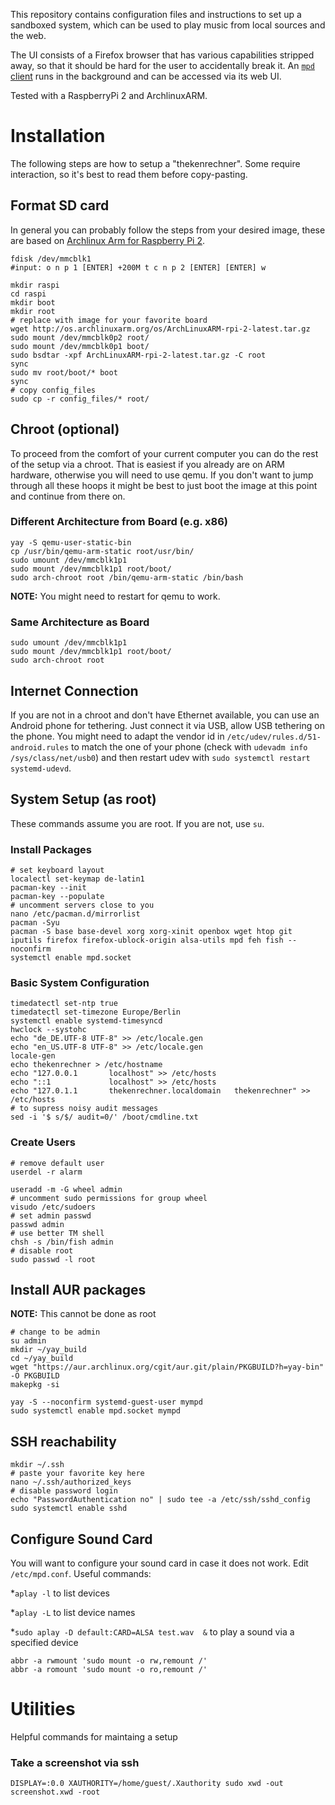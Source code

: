 This repository contains configuration files and instructions to set up a sandboxed system, which can be used to play music from local sources and the web.

The UI consists of a Firefox browser that has various capabilities stripped away, so that it should be hard for the user to accidentally break it.
An [`mpd` client](https://github.com/jcorporation/myMPD/) runs in the background and can be accessed via its web UI.

Tested with a RaspberryPi 2 and ArchlinuxARM.

# Installation
The following steps are how to setup a "thekenrechner".
Some require interaction, so it's best to read them before copy-pasting.

## Format SD card
In general you can probably follow the steps from your desired image, these are based on [Archlinux Arm for Raspberry Pi 2](https://archlinuxarm.org/platforms/armv7/broadcom/raspberry-pi-2).

```
fdisk /dev/mmcblk1
#input: o n p 1 [ENTER] +200M t c n p 2 [ENTER] [ENTER] w

mkdir raspi
cd raspi
mkdir boot
mkdir root
# replace with image for your favorite board
wget http://os.archlinuxarm.org/os/ArchLinuxARM-rpi-2-latest.tar.gz
sudo mount /dev/mmcblk0p2 root/
sudo mount /dev/mmcblk0p1 boot/
sudo bsdtar -xpf ArchLinuxARM-rpi-2-latest.tar.gz -C root
sync
sudo mv root/boot/* boot
sync
# copy config_files
sudo cp -r config_files/* root/
```


## Chroot (optional)
To proceed from the comfort of your current computer you can do the rest of the setup via a chroot.
That is easiest if you already are on ARM hardware, otherwise you will need to use qemu.
If you don't want to jump through all these hoops it might be best to just boot the image at this point and continue from there on.

### Different Architecture from Board (e.g. x86)
```
yay -S qemu-user-static-bin
cp /usr/bin/qemu-arm-static root/usr/bin/
sudo umount /dev/mmcblk1p1
sudo mount /dev/mmcblk1p1 root/boot/
sudo arch-chroot root /bin/qemu-arm-static /bin/bash
```

__NOTE:__ You might need to restart for qemu to work.

### Same Architecture as Board
```
sudo umount /dev/mmcblk1p1
sudo mount /dev/mmcblk1p1 root/boot/
sudo arch-chroot root
```

## Internet Connection
If you are not in a chroot and don't have Ethernet available, you can use an Android phone for tethering.
Just connect it via USB, allow USB tethering on the phone.
You might need to adapt the vendor id in `/etc/udev/rules.d/51-android.rules` to match the one of your phone (check with `udevadm info /sys/class/net/usb0`) and then restart udev with `sudo systemctl restart systemd-udevd`.


## System Setup (as root)
These commands assume you are root. If you are not, use `su`.

### Install Packages
```
# set keyboard layout
localectl set-keymap de-latin1
pacman-key --init
pacman-key --populate
# uncomment servers close to you
nano /etc/pacman.d/mirrorlist
pacman -Syu
pacman -S base base-devel xorg xorg-xinit openbox wget htop git iputils firefox firefox-ublock-origin alsa-utils mpd feh fish --noconfirm
systemctl enable mpd.socket
```
### Basic System Configuration
```
timedatectl set-ntp true
timedatectl set-timezone Europe/Berlin
systemctl enable systemd-timesyncd
hwclock --systohc
echo "de_DE.UTF-8 UTF-8" >> /etc/locale.gen
echo "en_US.UTF-8 UTF-8" >> /etc/locale.gen
locale-gen 
echo thekenrechner > /etc/hostname
echo "127.0.0.1       localhost" >> /etc/hosts
echo "::1             localhost" >> /etc/hosts
echo "127.0.1.1       thekenrechner.localdomain   thekenrechner" >> /etc/hosts
# to supress noisy audit messages
sed -i '$ s/$/ audit=0/' /boot/cmdline.txt
```

### Create Users
```
# remove default user
userdel -r alarm

useradd -m -G wheel admin
# uncomment sudo permissions for group wheel
visudo /etc/sudoers
# set admin passwd
passwd admin
# use better TM shell
chsh -s /bin/fish admin
# disable root
sudo passwd -l root
```

## Install AUR packages
__NOTE:__ This cannot be done as root

```
# change to be admin
su admin
mkdir ~/yay_build
cd ~/yay_build
wget "https://aur.archlinux.org/cgit/aur.git/plain/PKGBUILD?h=yay-bin" -O PKGBUILD
makepkg -si

yay -S --noconfirm systemd-guest-user mympd
sudo systemctl enable mpd.socket mympd
```

## SSH reachability

```
mkdir ~/.ssh
# paste your favorite key here
nano ~/.ssh/authorized_keys
# disable password login
echo "PasswordAuthentication no" | sudo tee -a /etc/ssh/sshd_config
sudo systemctl enable sshd
```

## Configure Sound Card
You will want to configure your sound card in case it does not work. Edit `/etc/mpd.conf`.
Useful commands:

*`aplay -l` to list devices

*`aplay -L` to list device names

*`sudo aplay -D default:CARD=ALSA test.wav  &` to play a sound via a specified device

```
abbr -a rwmount 'sudo mount -o rw,remount /'
abbr -a romount 'sudo mount -o ro,remount /'
```

# Utilities
Helpful commands for maintaing a setup

### Take a screenshot via ssh
`DISPLAY=:0.0 XAUTHORITY=/home/guest/.Xauthority sudo xwd -out screenshot.xwd -root`
